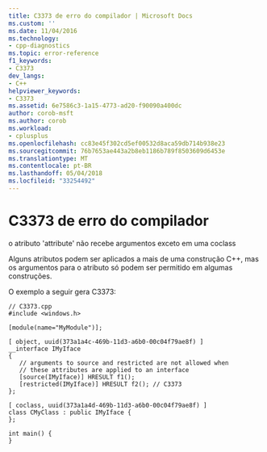 ```yaml
---
title: C3373 de erro do compilador | Microsoft Docs
ms.custom: ''
ms.date: 11/04/2016
ms.technology:
- cpp-diagnostics
ms.topic: error-reference
f1_keywords:
- C3373
dev_langs:
- C++
helpviewer_keywords:
- C3373
ms.assetid: 6e7586c3-1a15-4773-ad20-f90090a400dc
author: corob-msft
ms.author: corob
ms.workload:
- cplusplus
ms.openlocfilehash: cc83e45f302cd5ef00532d8aca59db714b938e23
ms.sourcegitcommit: 76b7653ae443a2b8eb1186b789f8503609d6453e
ms.translationtype: MT
ms.contentlocale: pt-BR
ms.lasthandoff: 05/04/2018
ms.locfileid: "33254492"
---
```

# <a name="compiler-error-c3373"></a>C3373 de erro do compilador
o atributo 'attribute' não recebe argumentos exceto em uma coclass  
  
 Alguns atributos podem ser aplicados a mais de uma construção C++, mas os argumentos para o atributo só podem ser permitido em algumas construções.  
  
 O exemplo a seguir gera C3373:  
  
```  
// C3373.cpp  
#include <windows.h>  
  
[module(name="MyModule")];  
  
[ object, uuid(373a1a4c-469b-11d3-a6b0-00c04f79ae8f) ]  
__interface IMyIface  
{  
   // arguments to source and restricted are not allowed when  
   // these attributes are applied to an interface  
   [source(IMyIface)] HRESULT f1();  
   [restricted(IMyIface)] HRESULT f2(); // C3373  
};  
  
[ coclass, uuid(373a1a4d-469b-11d3-a6b0-00c04f79ae8f) ]  
class CMyClass : public IMyIface {  
};  
  
int main() {  
}  
```